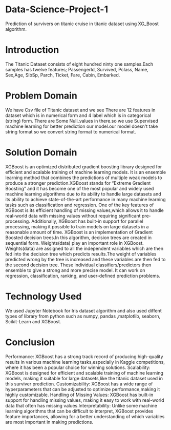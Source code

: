 # Data-Science-Project-1
Prediction of survivers on titanic cruise in titanic dataset using XG_Boost algorithm.
# Introduction
The Titanic Dataset consists of eight hundred ninty one samples.Each samples has twelve features; PassengerId, Survived, Pclass, Name, Sex,Age, SibSp, Parch, Ticket, Fare, Cabin, Embarked.
# Problem Domain
We have Csv file of Titanic dataset and we see There are 12  features in dataset which is in numerical form and 4 label which is in categorical (string) form. There are Some Null_values in there.so we use Supervised machine learning for better prediction our model.our model doesn't take string format so we convert string format to numerical format.
# Solution Domain
XGBoost is an optimized distributed gradient boosting library designed for efficient and scalable training of machine learning models.
It is an ensemble learning method that combines the predictions of multiple weak models to produce a stronger prediction.XGBoost stands for “Extreme Gradient Boosting” and it has become one of the most popular and widely used machine learning algorithms due to its ability to handle large datasets and its ability to achieve state-of-the-art performance in many machine learning tasks such as classification and regression.
One of the key features of XGBoost is its efficient handling of missing values,which allows it to handle real-world data with missing values without requiring significant pre-processing. Additionally, XGBoost has built-in support for parallel processing, making it possible to train models on large datasets in a reasonable amount of time. XGBoost is an implementation of Gradient Boosted decision trees.In this algorithm, decision trees are created in sequential form. Weights(data) play an important role in XGBoost. Weights(data) are assigned to all the independent variables which are then fed into the decision tree which predicts results.The weight of variables predicted wrong by the tree is increased and these variables are then fed to the second decision tree. These individual classifiers/predictors then ensemble to give a strong and more precise model. It can work on regression, classification, ranking, and user-defined prediction problems.
# Technology Used
We used Jupyter Notebook for Iris dataset algorithm and also used diffent types of library from python such as numpy, pandas ,matplotlib, seaborn, Scikit-Learn and XGBoost.
# Conclusion
Performance: XGBoost has a strong track record of producing high-quality results in various machine learning tasks,especially in Kaggle competitions, where it has been a popular choice for winning solutions.
Scalability: XGBoost is designed for efficient and scalable training of machine learning models, making it suitable for large datasets,like the titanic dataset used in this surviver prediction.
Customizability: XGBoost has a wide range of hyperparameters that can be adjusted to optimize performance,making it highly customizable. Handling of Missing Values: XGBoost has built-in support for handling missing values, making it easy to work with real-world data that often has missing values.Interpretability: Unlike some machine learning algorithms that can be difficult to interpret, XGBoost provides feature importances, allowing for a better understanding  of which variables are most important in making predictions.
